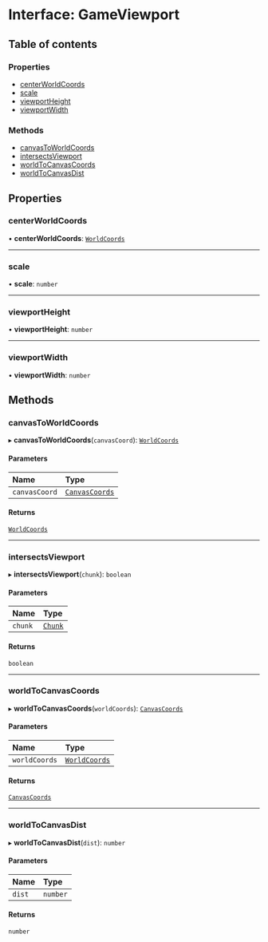 # Interface: GameViewport

## Table of contents

### Properties

- [centerWorldCoords](GameViewport.md#centerworldcoords)
- [scale](GameViewport.md#scale)
- [viewportHeight](GameViewport.md#viewportheight)
- [viewportWidth](GameViewport.md#viewportwidth)

### Methods

- [canvasToWorldCoords](GameViewport.md#canvastoworldcoords)
- [intersectsViewport](GameViewport.md#intersectsviewport)
- [worldToCanvasCoords](GameViewport.md#worldtocanvascoords)
- [worldToCanvasDist](GameViewport.md#worldtocanvasdist)

## Properties

### centerWorldCoords

• **centerWorldCoords**: [`WorldCoords`](../README.md#worldcoords)

---

### scale

• **scale**: `number`

---

### viewportHeight

• **viewportHeight**: `number`

---

### viewportWidth

• **viewportWidth**: `number`

## Methods

### canvasToWorldCoords

▸ **canvasToWorldCoords**(`canvasCoord`): [`WorldCoords`](../README.md#worldcoords)

#### Parameters

| Name          | Type                              |
| :------------ | :-------------------------------- |
| `canvasCoord` | [`CanvasCoords`](CanvasCoords.md) |

#### Returns

[`WorldCoords`](../README.md#worldcoords)

---

### intersectsViewport

▸ **intersectsViewport**(`chunk`): `boolean`

#### Parameters

| Name    | Type                |
| :------ | :------------------ |
| `chunk` | [`Chunk`](Chunk.md) |

#### Returns

`boolean`

---

### worldToCanvasCoords

▸ **worldToCanvasCoords**(`worldCoords`): [`CanvasCoords`](CanvasCoords.md)

#### Parameters

| Name          | Type                                      |
| :------------ | :---------------------------------------- |
| `worldCoords` | [`WorldCoords`](../README.md#worldcoords) |

#### Returns

[`CanvasCoords`](CanvasCoords.md)

---

### worldToCanvasDist

▸ **worldToCanvasDist**(`dist`): `number`

#### Parameters

| Name   | Type     |
| :----- | :------- |
| `dist` | `number` |

#### Returns

`number`
